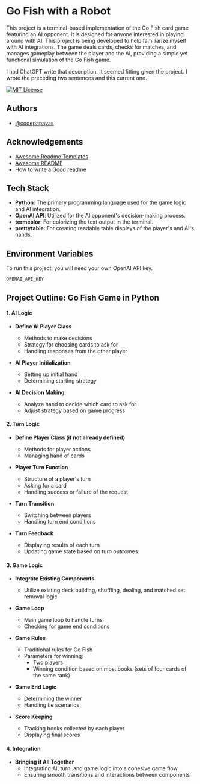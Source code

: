 
# Go Fish with a Robot

This project is a terminal-based implementation of the Go Fish card game featuring an AI opponent. It is designed for anyone interested in playing around with AI. This project is being developed to help familiarize myself with AI integrations. The game deals cards, checks for matches, and manages gameplay between the player and the AI, providing a simple yet functional simulation of the Go Fish game.

I had ChatGPT write that description. It seemed fitting given the project. I wrote the preceding two sentences and this current one.

[![MIT License](https://img.shields.io/badge/License-MIT-green.svg)](https://choosealicense.com/licenses/mit/)
## Authors

- [@codepapayas](https://www.github.com/codepapayas)


## Acknowledgements

 - [Awesome Readme Templates](https://awesomeopensource.com/project/elangosundar/awesome-README-templates)
 - [Awesome README](https://github.com/matiassingers/awesome-readme)
 - [How to write a Good readme](https://bulldogjob.com/news/449-how-to-write-a-good-readme-for-your-github-project)


## Tech Stack

- **Python**: The primary programming language used for the game logic and AI integration.
- **OpenAI API**: Utilized for the AI opponent's decision-making process.
- **termcolor**: For colorizing the text output in the terminal.
- **prettytable**: For creating readable table displays of the player's and AI's hands.



## Environment Variables

To run this project, you will need your own OpenAI API key. 

` OPENAI_API_KEY `

## Project Outline: Go Fish Game in Python

#### 1. AI Logic
   - **Define AI Player Class**
     - Methods to make decisions
     - Strategy for choosing cards to ask for
     - Handling responses from the other player
   
   - **AI Player Initialization**
     - Setting up initial hand
     - Determining starting strategy
     
   - **AI Decision Making**
     - Analyze hand to decide which card to ask for
     - Adjust strategy based on game progress

#### 2. Turn Logic
   - **Define Player Class (if not already defined)**
     - Methods for player actions
     - Managing hand of cards
     
   - **Player Turn Function**
     - Structure of a player's turn
     - Asking for a card
     - Handling success or failure of the request
     
   - **Turn Transition**
     - Switching between players
     - Handling turn end conditions
     
   - **Turn Feedback**
     - Displaying results of each turn
     - Updating game state based on turn outcomes

#### 3. Game Logic
   - **Integrate Existing Components**
     - Utilize existing deck building, shuffling, dealing, and matched set removal logic
     
   - **Game Loop**
     - Main game loop to handle turns
     - Checking for game end conditions
     
   - **Game Rules**
     - Traditional rules for Go Fish
     - Parameters for winning:
       - Two players
       - Winning condition based on most books (sets of four cards of the same rank)
       
   - **Game End Logic**
     - Determining the winner
     - Handling tie scenarios
     
   - **Score Keeping**
     - Tracking books collected by each player
     - Displaying final scores

#### 4. Integration
   - **Bringing it All Together**
     - Integrating AI, turn, and game logic into a cohesive game flow
     - Ensuring smooth transitions and interactions between components


